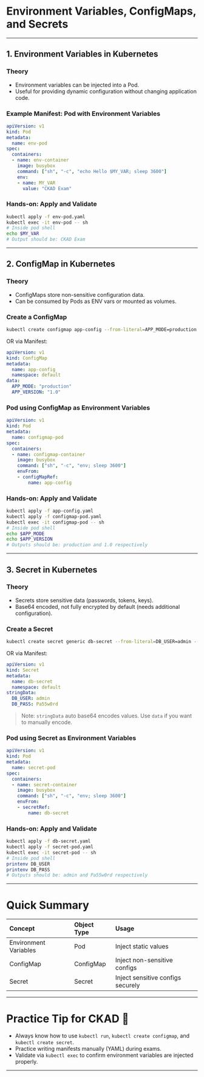 # Environment Variables, ConfigMaps, and Secrets

---

## 1. Environment Variables in Kubernetes

### Theory
- Environment variables can be injected into a Pod.
- Useful for providing dynamic configuration without changing application code.

### Example Manifest: Pod with Environment Variables
```yaml
apiVersion: v1
kind: Pod
metadata:
  name: env-pod
spec:
  containers:
  - name: env-container
    image: busybox
    command: ["sh", "-c", "echo Hello $MY_VAR; sleep 3600"]
    env:
    - name: MY_VAR
      value: "CKAD Exam"
```

### Hands-on: Apply and Validate
```bash
kubectl apply -f env-pod.yaml
kubectl exec -it env-pod -- sh
# Inside pod shell
echo $MY_VAR
# Output should be: CKAD Exam
```

---

## 2. ConfigMap in Kubernetes

### Theory
- ConfigMaps store non-sensitive configuration data.
- Can be consumed by Pods as ENV vars or mounted as volumes.

### Create a ConfigMap
```bash
kubectl create configmap app-config --from-literal=APP_MODE=production --from-literal=APP_VERSION=1.0
```

OR via Manifest:
```yaml
apiVersion: v1
kind: ConfigMap
metadata:
  name: app-config
  namespace: default
data:
  APP_MODE: "production"
  APP_VERSION: "1.0"
```

### Pod using ConfigMap as Environment Variables
```yaml
apiVersion: v1
kind: Pod
metadata:
  name: configmap-pod
spec:
  containers:
  - name: configmap-container
    image: busybox
    command: ["sh", "-c", "env; sleep 3600"]
    envFrom:
    - configMapRef:
        name: app-config
```

### Hands-on: Apply and Validate
```bash
kubectl apply -f app-config.yaml
kubectl apply -f configmap-pod.yaml
kubectl exec -it configmap-pod -- sh
# Inside pod shell
echo $APP_MODE
echo $APP_VERSION
# Outputs should be: production and 1.0 respectively
```

---

## 3. Secret in Kubernetes

### Theory
- Secrets store sensitive data (passwords, tokens, keys).
- Base64 encoded, not fully encrypted by default (needs additional configuration).

### Create a Secret
```bash
kubectl create secret generic db-secret --from-literal=DB_USER=admin --from-literal=DB_PASS=Pa55w0rd
```

OR via Manifest:
```yaml
apiVersion: v1
kind: Secret
metadata:
  name: db-secret
  namespace: default
stringData:
  DB_USER: admin
  DB_PASS: Pa55w0rd
```

> Note: `stringData` auto base64 encodes values. Use `data` if you want to manually encode.

### Pod using Secret as Environment Variables
```yaml
apiVersion: v1
kind: Pod
metadata:
  name: secret-pod
spec:
  containers:
  - name: secret-container
    image: busybox
    command: ["sh", "-c", "env; sleep 3600"]
    envFrom:
    - secretRef:
        name: db-secret
```

### Hands-on: Apply and Validate
```bash
kubectl apply -f db-secret.yaml
kubectl apply -f secret-pod.yaml
kubectl exec -it secret-pod -- sh
# Inside pod shell
printenv DB_USER
printenv DB_PASS
# Outputs should be: admin and Pa55w0rd respectively
```

---

# Quick Summary
| Concept | Object Type | Usage |
| :--- | :--- | :--- |
| Environment Variables | Pod | Inject static values |
| ConfigMap | ConfigMap | Inject non-sensitive configs |
| Secret | Secret | Inject sensitive configs securely |

---

# Practice Tip for CKAD 🚀
- Always know how to use `kubectl run`, `kubectl create configmap`, and `kubectl create secret`.
- Practice writing manifests manually (YAML) during exams.
- Validate via `kubectl exec` to confirm environment variables are injected properly.

---


